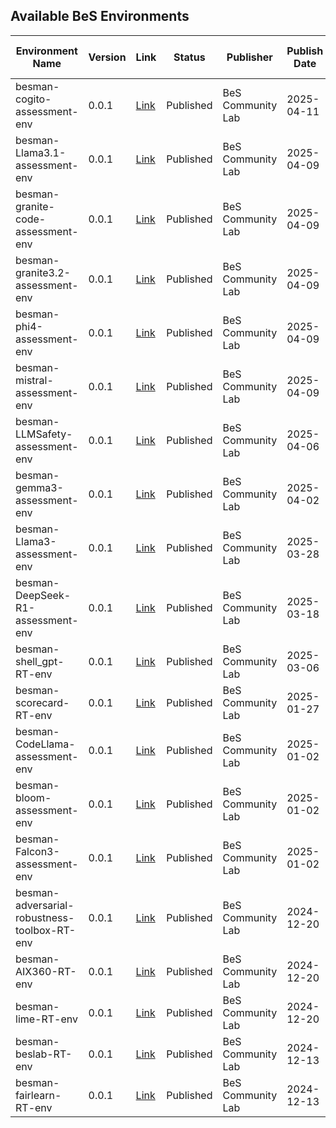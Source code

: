 ## Available BeS Environments

| Environment Name                 | Version | Link                                                                                       | Status    | Publisher            | Publish Date | Contributors | Last Update Date | Notes |
|----------------------------------|---------|-------------------------------------------------------------------------------------------|-----------|----------------------|--------------|--------------|------------------|-------|
| besman-cogito-assessment-env     | 0.0.1   | [Link](https://github.com/NeerajK007/besecure-ce-env-repo/tree/develop/cogito/0.0.1)                           | Published | BeS Community Lab    | 2025-04-11   |              | 2025-04-11       |       |
| besman-Llama3.1-assessment-env   | 0.0.1   | [Link](https://github.com/NeerajK007/besecure-ce-env-repo/tree/develop/Llama3.1/0.0.1)                        | Published | BeS Community Lab    | 2025-04-09   |              | 2025-04-09       |       |
| besman-granite-code-assessment-env | 0.0.1 | [Link](https://github.com/NeerajK007/besecure-ce-env-repo/tree/develop/granite-code/0.0.1)                    | Published | BeS Community Lab    | 2025-04-09   |              | 2025-04-09       |       |
| besman-granite3.2-assessment-env | 0.0.1   | [Link](https://github.com/NeerajK007/besecure-ce-env-repo/tree/develop/granite3.2/0.0.1)                      | Published | BeS Community Lab    | 2025-04-09   |              | 2025-04-09       |       |
| besman-phi4-assessment-env       | 0.0.1   | [Link](https://github.com/NeerajK007/besecure-ce-env-repo/tree/develop/phi4/0.0.1)                            | Published | BeS Community Lab    | 2025-04-09   |              | 2025-04-09       |       |
| besman-mistral-assessment-env    | 0.0.1   | [Link](https://github.com/NeerajK007/besecure-ce-env-repo/tree/develop/mistral/0.0.1)                         | Published | BeS Community Lab    | 2025-04-09   |              | 2025-04-09       |       |
| besman-LLMSafety-assessment-env  | 0.0.1   | [Link](https://github.com/NeerajK007/besecure-ce-env-repo/tree/develop/LLMSafety/0.0.1)                       | Published | BeS Community Lab    | 2025-04-06   |              | 2025-04-06       |       |
| besman-gemma3-assessment-env     | 0.0.1   | [Link](https://github.com/NeerajK007/besecure-ce-env-repo/tree/develop/gemma3/0.0.1)                          | Published | BeS Community Lab    | 2025-04-02   |              | 2025-04-02       |       |
| besman-Llama3-assessment-env     | 0.0.1   | [Link](https://github.com/NeerajK007/besecure-ce-env-repo/tree/develop/Llama3/0.0.1)                          | Published | BeS Community Lab    | 2025-03-28   |              | 2025-03-28       |       |
| besman-DeepSeek-R1-assessment-env | 0.0.1  | [Link](https://github.com/NeerajK007/besecure-ce-env-repo/tree/develop/DeepSeek-R1/0.0.1)                     | Published | BeS Community Lab    | 2025-03-18   |              | 2025-03-18       |       |
| besman-shell_gpt-RT-env               | 0.0.1   | [Link](https://github.com/NeerajK007/besecure-ce-env-repo/tree/develop/shell_gpt/0.0.1)                  | Published | BeS Community Lab    | 2025-03-06   |              | 2025-03-06       |       |
| besman-scorecard-RT-env               | 0.0.1   | [Link](https://github.com/NeerajK007/besecure-ce-env-repo/tree/develop/scorecard/0.0.1)                  | Published | BeS Community Lab    | 2025-01-27   |              | 2025-01-27       |       |
| besman-CodeLlama-assessment-env       | 0.0.1   | [Link](https://github.com/NeerajK007/besecure-ce-env-repo/tree/develop/CodeLlama/0.0.1)                  | Published | BeS Community Lab    | 2025-01-02   |              | 2025-01-02       |       |
| besman-bloom-assessment-env           | 0.0.1   | [Link](https://github.com/NeerajK007/besecure-ce-env-repo/tree/develop/bloom/0.0.1)                      | Published | BeS Community Lab    | 2025-01-02   |              | 2025-01-02       |       |
| besman-Falcon3-assessment-env         | 0.0.1   | [Link](https://github.com/NeerajK007/besecure-ce-env-repo/tree/develop/Falcon3/0.0.1)                    | Published | BeS Community Lab    | 2025-01-02   |              | 2025-01-02       |       |
| besman-adversarial-robustness-toolbox-RT-env | 0.0.1 | [Link](https://github.com/NeerajK007/besecure-ce-env-repo/tree/develop/adversarial-robustness-toolbox/0.0.1) | Published | BeS Community Lab    | 2024-12-20   |              | 2024-12-20       |       |
| besman-AIX360-RT-env                  | 0.0.1   | [Link](https://github.com/NeerajK007/besecure-ce-env-repo/tree/develop/AIX360/0.0.1)                     | Published | BeS Community Lab    | 2024-12-20   |              | 2024-12-20       |       |
| besman-lime-RT-env                    | 0.0.1   | [Link](https://github.com/NeerajK007/besecure-ce-env-repo/tree/develop/lime/0.0.1)                       | Published | BeS Community Lab    | 2024-12-20   |              | 2024-12-20       |       |
| besman-beslab-RT-env                  | 0.0.1   | [Link](https://github.com/NeerajK007/besecure-ce-env-repo/tree/develop/beslab/0.0.1)                     | Published | BeS Community Lab    | 2024-12-13   |              | 2024-12-13       |       |
| besman-fairlearn-RT-env               | 0.0.1   | [Link](https://github.com/NeerajK007/besecure-ce-env-repo/tree/develop/fairlearn/0.0.1)                  | Published | BeS Community Lab    | 2024-12-13   |              | 2024-12-13       |       |